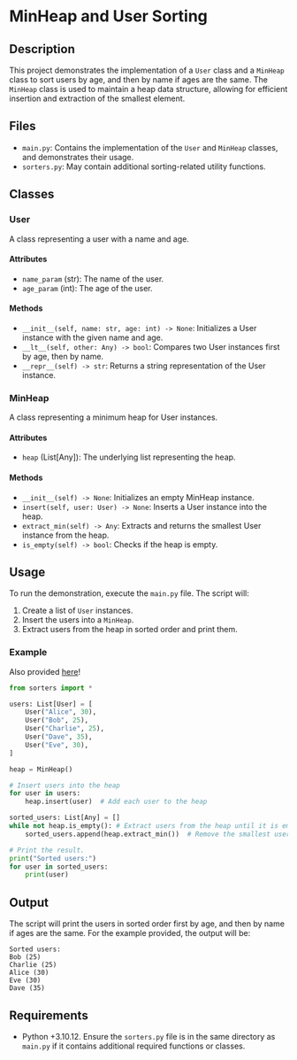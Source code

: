 # MinHeap and User Sorting

## Description

This project demonstrates the implementation of a `User` class and a `MinHeap` class to sort users by age, and then by name if ages are the same. The `MinHeap` class is used to maintain a heap data structure, allowing for efficient insertion and extraction of the smallest element.

## Files

- `main.py`: Contains the implementation of the `User` and `MinHeap` classes, and demonstrates their usage.
- `sorters.py`: May contain additional sorting-related utility functions.

## Classes

### User

A class representing a user with a name and age.

#### Attributes

- `name_param` (str): The name of the user.
- `age_param` (int): The age of the user.

#### Methods

- `__init__(self, name: str, age: int) -> None`: Initializes a User instance with the given name and age.
- `__lt__(self, other: Any) -> bool`: Compares two User instances first by age, then by name.
- `__repr__(self) -> str`: Returns a string representation of the User instance.

### MinHeap

A class representing a minimum heap for User instances.

#### Attributes

- `heap` (List[Any]): The underlying list representing the heap.

#### Methods

- `__init__(self) -> None`: Initializes an empty MinHeap instance.
- `insert(self, user: User) -> None`: Inserts a User instance into the heap.
- `extract_min(self) -> Any`: Extracts and returns the smallest User instance from the heap.
- `is_empty(self) -> bool`: Checks if the heap is empty.

## Usage

To run the demonstration, execute the `main.py` file. The script will:

1. Create a list of `User` instances.
2. Insert the users into a `MinHeap`.
3. Extract users from the heap in sorted order and print them.

### Example

Also provided [here](main.py)!

```python
from sorters import *

users: List[User] = [
    User("Alice", 30),
    User("Bob", 25),
    User("Charlie", 25),
    User("Dave", 35),
    User("Eve", 30),
]

heap = MinHeap()

# Insert users into the heap
for user in users:
    heap.insert(user)  # Add each user to the heap

sorted_users: List[Any] = []
while not heap.is_empty(): # Extract users from the heap until it is empty
    sorted_users.append(heap.extract_min())  # Remove the smallest user from the heap

# Print the result.
print("Sorted users:")
for user in sorted_users:
    print(user)
```

## Output

The script will print the users in sorted order first by age, and then by name if ages are the same. For the example provided, the output will be:

```
Sorted users:
Bob (25)
Charlie (25)
Alice (30)
Eve (30)
Dave (35)
```

## Requirements

- Python +3.10.12.
  Ensure the `sorters.py` file is in the same directory as `main.py` if it contains additional required functions or classes.
